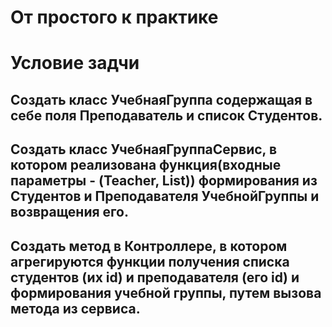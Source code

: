 # От простого к практике
# Условие задчи
## Создать класс УчебнаяГруппа содержащая в себе поля Преподаватель и список Студентов.
## Создать класс УчебнаяГруппаСервис, в котором реализована функция(входные параметры - (Teacher, List<Student>)) формирования из Студентов и Преподавателя УчебнойГруппы и возвращения его.
## Создать метод в Контроллере, в котором агрегируются функции получения списка студентов (их id) и преподавателя (его id) и формирования учебной группы, путем вызова метода из сервиса.